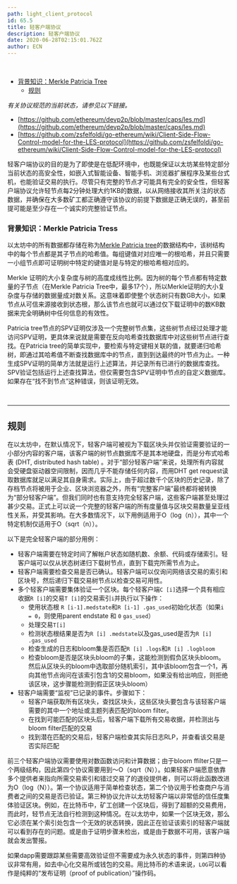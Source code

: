 ```yaml
---
path: light_client_protocol
id: 65.5
title: 轻客户端协议
description: 轻客户端协议
date: 2020-06-28T02:15:01.762Z
author: ECN
---
```


<br/>

* [背景知识：Merkle Patricia Tree](https://github.com/ethereum/wiki/wiki/Light-client-protocol#background-patricia-merkle-trees)
  * [规则](https://github.com/ethereum/wiki/wiki/Light-client-protocol#principles)



_有关协议规范的当前状态，请参见以下链接。_

* [https://github.com/ethereum/devp2p/blob/master/caps/les.md](https://github.com/ethereum/devp2p/blob/master/caps/les.md)
* [https://github.com/zsfelfoldi/go-ethereum/wiki/Client-Side-Flow-Control-model-for-the-LES-protocol](https://github.com/zsfelfoldi/go-ethereum/wiki/Client-Side-Flow-Control-model-for-the-LES-protocol)

轻客户端协议的目的是为了即使是在低配环境中，也既能保证以太坊某些特定部分当前状态的高安全性，如嵌入式智能设备、智能手机、浏览器扩展程序及某些台式机，也能验证交易的执行。尽管只有完整的节点才可能具有完全的安全性，但轻客户端协议允许轻节点每2分钟处理大约1KB的数据，以从网络接收其所关注的状态数据，并确保在大多数矿工都正确遵守该协议的前提下数据是正确无误的，甚至前提可能是至少存在一个诚实的完整验证节点。

### 背景知识：Merkle Patricia Tress

以太坊中的所有数据都存储在称为[Merkle Patricia tree](https://knol.ethereum.cn/ethereum-technologies/merkle-patricia-tree)的数据结构中，该树结构中的每个节点都是其子节点的哈希值。每组键值对对应唯一的根哈希，并且只需要一小组节点即可证明树中特定的键值对是与特定的根哈希相对应的。

Merkle 证明的大小复杂度与树的高度成线性比例。因为树的每个节点都有特定数量的子节点（在Merkle Patricia Tree中，最多17个），所以Merkle证明的大小复杂度与存储的数据量成对数关系。这意味着即使整个状态树只有数GB大小，如果节点从可信来源接收到状态根，那么该节点也就可以通过仅下载证明中的数KB数据来完全明确树中任何信息的有效性。

Patricia tree节点的SPV证明仅涉及一个完整树节点集，这些树节点经过处理才能访问SPV证明，更具体来说就是需要在反向哈希查找数据库中对这些树节点进行查找。在Patricia tree的简单实现中，要检索与特定键相关联的值，就要递归哈希树，即通过其哈希值不断查找数据库中的节点，直到到达最终的叶节点为止。一种生成SPV证明的简单方法就是运行上述算法，并记录所有已进行的数据库查找。SPV验证包括运行上述查找算法，但仅需要包含SPV证明中节点的自定义数据库。如果存在“找不到节点”这种错误，则该证明无效。

<br/>
<hr/>

## 规则

在以太坊中，在默认情况下，轻客户端可被视为下载区块头并仅验证需要验证的一小部分内容的客户端，该客户端的树节点数据库不是其本地硬盘，而是分布式哈希表 \(DHT, distributed hash table\) 。对于“部分轻客户端”来说，处理所有内容就会受硬盘驱动器空间限制，因而几乎不能存储任何内容，而用DHT get request读取数据库就足以满足其自身需求。实际上，由于超过数千个区块的历史记录，除了存档节点将被用于企业、区块浏览器之外，所有“完整客户端”最终都将被转换为“部分轻客户端”。但我们同时也有意支持完全轻客户端，这些客户端甚至处理过甚少交易。正式上可以说一个完整的轻客户端的所有度量值与区块交易数量呈亚线性关系，并受其影响。在大多数情况下，以下用例适用于O（log（n）），其中一个特定机制仅适用于O（sqrt（n））。

以下是完全轻客户端的部分用例：

* 轻客户端需要在特定时间了解帐户状态如随机数、余额、代码或存储索引。轻客户端可以仅从状态树递归下载树节点，直到下载完所需节点为止。
* 轻客户端需要检查交易是否已确认。轻客户端可以仅询问网络该交易的索引和区块号，然后递归下载交易树节点以检查交易可用性。
* 多个轻客户端需要集体验证一个区块。每个轻客户端`C [i]`选择一个具有相应收据`R [i]`的交易`T [i]`的交易索引`i`并执行以下操作：
  * 使用状态根 `R [i-1].medstate`和`R [i-1] .gas_used`初始化状态（如果`i = 0`，则使用parent endstate 和 `0` `gas_used`）
  * 处理交易`T[i]`
  * 检测状态根结果是否为`R [i] .medstate`以及gas\_used是否为`R [i] .gas_used`
  * 检查生成的日志和bloom集是否匹配`R [i] .logs`和`R [i] .logbloom`
  * 检查bloom是否是区块头bloom的子集，这能检测到假负区块头bloom。然后从区块头的bloom中选取部分随机索引，其中该bloom包含一个1，再向其他节点询问在该索引包含1的交易bloom，如果没有给出响应，则拒绝该区块，这步骤能检测到假正区块头bloom）
* 轻客户端需要“监视”已记录的事件。步骤如下：
  * 轻客户端获取所有区块头，查找区块头，这些区块头要包含与该轻客户端需要的其中一个地址或主题列表匹配的bloom filter。
  * 在找到可能匹配的区块头后，轻客户端下载所有交易收据，并检测出与bloom filter匹配的交易
  * 找到潜在匹配的交易后，轻客户端检查其实际日志RLP，并查看该交易是否实际匹配

前三个轻客户端协议需要使用对数函数访问和计算数据；由于bloom ffilter只是一个两级结构，因此第四个协议需要用到〜O（sqrt（N））。如果轻客户端愿意依靠多个提供者来指向所需交易索引和错过交易了的退役提供者，则可以将此函数改进为O（log（N））。第一个协议适用于简单检查状态，第二个协议用于检查商户与消费者之间的交易是否已验证。第三种协议允许以太坊轻客户端以非常低的信任度集体验证区块。例如，在比特币中，矿工创建一个区块后，得到了超额的交易费用，而此时，轻节点无法自行检测到这种情况。在以太坊中，如果一个区块无效，那么它必须在某个索引处包含一个无效的状态转换，因此正在验证该索引的轻客户端就可以看到存在的问题。或是由于证明步骤未检出，或是由于数据不可用，该客户端就会发出警报。

如果dapp需要跟踪某些需要高效验证但不需要成为永久状态的事件，则第四种协议非常有用，如去中心化交易所或钱包的交易。用比特币的术语来说，`LOG`可以看作是纯粹的“发布证明（proof of publication）”操作码。

